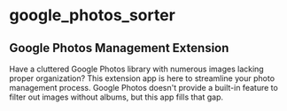# google_photos_sorter
## Google Photos Management Extension

Have a cluttered Google Photos library with numerous images lacking proper organization?
This extension app is here to streamline your photo management process. 
Google Photos doesn't provide a built-in feature to filter out images without albums, but this app fills that gap.
